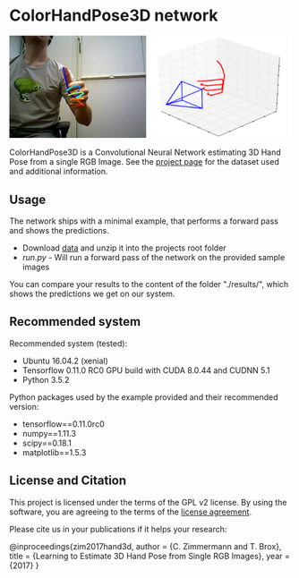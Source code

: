 # ColorHandPose3D network

![Teaser](teaser.png)

ColorHandPose3D is a Convolutional Neural Network estimating 3D Hand Pose from a single RGB Image. See the [project page](https://lmb.informatik.uni-freiburg.de/projects/hand3d/) for the dataset used and additional information.


## Usage
The network ships with a minimal example, that performs a forward pass and shows the predictions.

- Download [data](https://lmb.informatik.uni-freiburg.de/projects/hand3d/ColorHandPose3D_data.zip) and unzip it into the projects root folder
- *run.py* - Will run a forward pass of the network on the provided sample images

You can compare your results to the content of the folder "./results/", which shows the predictions we get on our system.


## Recommended system
Recommended system (tested):
- Ubuntu 16.04.2 (xenial)
- Tensorflow 0.11.0 RC0 GPU build with CUDA 8.0.44 and CUDNN 5.1
- Python 3.5.2

Python packages used by the example provided and their recommended version:
- tensorflow==0.11.0rc0
- numpy==1.11.3
- scipy==0.18.1
- matplotlib==1.5.3

## License and Citation
This project is licensed under the terms of the GPL v2 license. By using the software, you are agreeing to the terms of the [license agreement](https://github.com/lmb-freiburg/hand3d/LICENSE).


Please cite us in your publications if it helps your research:

@inproceedings{zim2017hand3d,
author = {C. Zimmermann and T. Brox},
title = {Learning to Estimate 3D Hand Pose from Single RGB Images},
year = {2017}
}

